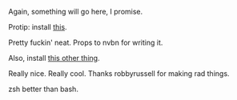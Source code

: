 Again, something will go here, I promise.

Protip: install [this](https://github.com/nvbn/thefuck).

Pretty fuckin' neat. Props to nvbn for writing it.

Also, install [this other thing](https://github.com/robbyrussell/oh-my-zsh).

Really nice. Really cool. Thanks robbyrussell for making rad things.

zsh better than bash.

